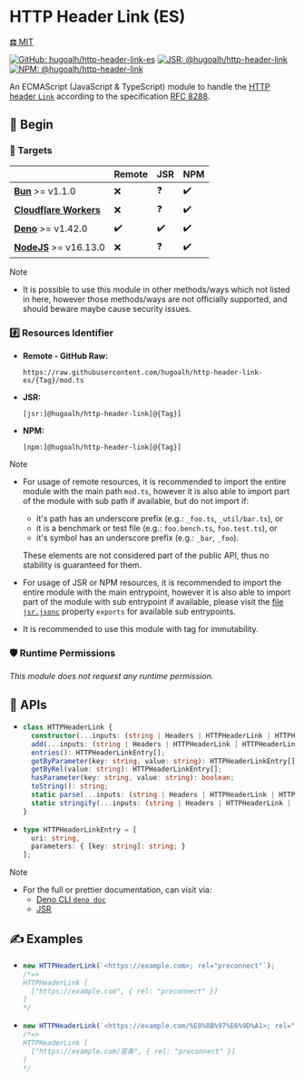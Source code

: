 # HTTP Header Link (ES)

[**⚖️** MIT](./LICENSE.md)

[![GitHub: hugoalh/http-header-link-es](https://img.shields.io/github/v/release/hugoalh/http-header-link-es?label=hugoalh/http-header-link-es&labelColor=181717&logo=github&logoColor=ffffff&sort=semver&style=flat "GitHub: hugoalh/http-header-link-es")](https://github.com/hugoalh/http-header-link-es)
[![JSR: @hugoalh/http-header-link](https://img.shields.io/jsr/v/@hugoalh/http-header-link?label=@hugoalh/http-header-link&labelColor=F7DF1E&logo=jsr&logoColor=000000&style=flat "JSR: @hugoalh/http-header-link")](https://jsr.io/@hugoalh/http-header-link)
[![NPM: @hugoalh/http-header-link](https://img.shields.io/npm/v/@hugoalh/http-header-link?label=@hugoalh/http-header-link&labelColor=CB3837&logo=npm&logoColor=ffffff&style=flat "NPM: @hugoalh/http-header-link")](https://www.npmjs.com/package/@hugoalh/http-header-link)

An ECMAScript (JavaScript & TypeScript) module to handle the [HTTP header `Link`](https://developer.mozilla.org/en-US/docs/Web/HTTP/Headers/Link) according to the specification [RFC 8288](https://httpwg.org/specs/rfc8288.html#header).

## 🔰 Begin

### 🎯 Targets

|  | **Remote** | **JSR** | **NPM** |
|:--|:--|:--|:--|
| **[Bun](https://bun.sh/)** >= v1.1.0 | ❌ | ❓ | ✔️ |
| **[Cloudflare Workers](https://workers.cloudflare.com/)** | ❌ | ❓ | ✔️ |
| **[Deno](https://deno.land/)** >= v1.42.0 | ✔️ | ✔️ | ✔️ |
| **[NodeJS](https://nodejs.org/)** >= v16.13.0 | ❌ | ❓ | ✔️ |

> [!NOTE]
> - It is possible to use this module in other methods/ways which not listed in here, however those methods/ways are not officially supported, and should beware maybe cause security issues.

### #️⃣ Resources Identifier

- **Remote - GitHub Raw:**
  ```
  https://raw.githubusercontent.com/hugoalh/http-header-link-es/{Tag}/mod.ts
  ```
- **JSR:**
  ```
  [jsr:]@hugoalh/http-header-link[@{Tag}]
  ```
- **NPM:**
  ```
  [npm:]@hugoalh/http-header-link[@{Tag}]
  ```

> [!NOTE]
> - For usage of remote resources, it is recommended to import the entire module with the main path `mod.ts`, however it is also able to import part of the module with sub path if available, but do not import if:
>
>   - it's path has an underscore prefix (e.g.: `_foo.ts`, `_util/bar.ts`), or
>   - it is a benchmark or test file (e.g.: `foo.bench.ts`, `foo.test.ts`), or
>   - it's symbol has an underscore prefix (e.g.: `_bar`, `_foo`).
>
>   These elements are not considered part of the public API, thus no stability is guaranteed for them.
> - For usage of JSR or NPM resources, it is recommended to import the entire module with the main entrypoint, however it is also able to import part of the module with sub entrypoint if available, please visit the [file `jsr.jsonc`](./jsr.jsonc) property `exports` for available sub entrypoints.
> - It is recommended to use this module with tag for immutability.

### 🛡️ Runtime Permissions

*This module does not request any runtime permission.*

## 🧩 APIs

- ```ts
  class HTTPHeaderLink {
    constructor(...inputs: (string | Headers | HTTPHeaderLink | HTTPHeaderLinkEntry[] | Response)[]);
    add(...inputs: (string | Headers | HTTPHeaderLink | HTTPHeaderLinkEntry[] | Response)[]): this;
    entries(): HTTPHeaderLinkEntry[];
    getByParameter(key: string, value: string): HTTPHeaderLinkEntry[];
    getByRel(value: string): HTTPHeaderLinkEntry[];
    hasParameter(key: string, value: string): boolean;
    toString(): string;
    static parse(...inputs: (string | Headers | HTTPHeaderLink | HTTPHeaderLinkEntry[] | Response)[]): HTTPHeaderLink;
    static stringify(...inputs: (string | Headers | HTTPHeaderLink | HTTPHeaderLinkEntry[] | Response)[]): string;
  }
  ```
- ```ts
  type HTTPHeaderLinkEntry = [
    uri: string,
    parameters: { [key: string]: string; }
  ];
  ```

> [!NOTE]
> - For the full or prettier documentation, can visit via:
>   - [Deno CLI `deno doc`](https://docs.deno.com/runtime/reference/cli/documentation_generator/)
>   - [JSR](https://jsr.io/@hugoalh/http-header-link)

## ✍️ Examples

- ```ts
  new HTTPHeaderLink(`<https://example.com>; rel="preconnect"`);
  /*=>
  HTTPHeaderLink [
    ["https://example.com", { rel: "preconnect" }]
  ]
  */
  ```
- ```ts
  new HTTPHeaderLink(`<https://example.com/%E8%8B%97%E6%9D%A1>; rel="preconnect"`);
  /*=>
  HTTPHeaderLink [
    ["https://example.com/苗条", { rel: "preconnect" }]
  ]
  */
  ```
